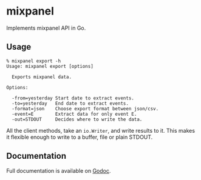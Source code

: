 # mixpanel

Implements mixpanel API in Go.

## Usage
```
% mixpanel export -h
Usage: mixpanel export [options]

  Exports mixpanel data.

Options:

  -from=yesterday Start date to extract events.
  -to=yesterday   End date to extract events.
  -format=json    Choose export format between json/csv.
  -event=E        Extract data for only event E.
  -out=STDOUT     Decides where to write the data.
```

All the client methods, take an ```io.Writer```, and write results to it.
This makes it flexible enough to write to a buffer, file or plain STDOUT.

## Documentation

Full documentation is available on [Godoc](https://godoc.org/github.com/cskksc/mixpanel).
